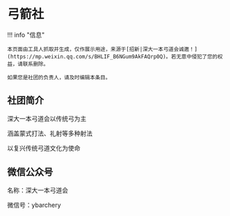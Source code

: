 # 弓箭社
  
!!! info "信息"

    本页面由工具人抓取并生成，仅作展示用途，来源于[招新|深大一本弓道会诚邀！](https://mp.weixin.qq.com/s/BHLIF_B6NGum9AkFAQrp0Q)。若无意中侵犯了您的权益，请联系删除。
    
    如果您是社团的负责人，请及时编辑本条目。
    
## 社团简介
深大一本弓道会以传统弓为主

涵盖蒙式打法、礼射等多种射法

以复兴传统弓道文化为使命

## 微信公众号
名称：深大一本弓道会

微信号：ybarchery
